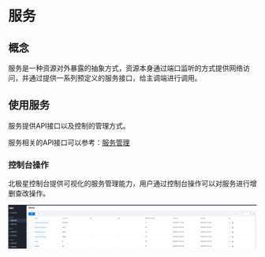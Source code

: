 
# 服务

## 概念

服务是一种资源对外暴露的抽象方式，资源本身通过端口监听的方式提供网络访问，并通过提供一系列预定义的服务接口，给主调端进行调用。

## 使用服务

服务提供API接口以及控制的管理方式。

服务相关的API接口可以参考：[服务管理](https://polarismesh.cn/zh/doc/%E5%8F%82%E8%80%83/%E6%8E%A5%E5%8F%A3%E6%96%87%E6%A1%A3/%E6%9C%8D%E5%8A%A1%E7%AE%A1%E7%90%86.html#%E6%9C%8D%E5%8A%A1%E7%AE%A1%E7%90%86)

### 控制台操作

北极星控制台提供可视化的服务管理能力，用户通过控制台操作可以对服务进行增删查改操作。

![](图片/服务/服务控制台.png)